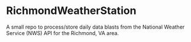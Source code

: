 # RichmondWeatherStation
A small repo to process/store daily data blasts from the National Weather Service (NWS) API for the Richmond, VA area.
